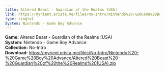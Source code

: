 ```yaml
---
title: Altered Beast - Guardian of the Realms (USA)
link: https://myrient.erista.me/files/No-Intro/Nintendo%20-%20Game%20Boy%20Advance/Altered%20Beast%20-%20Guardian%20of%20the%20Realms%20(USA).zip
type: single1
System: Nintendo - Game Boy Advance
---
```

<b>Game:</b> Altered Beast - Guardian of the Realms (USA)<br>
<b>System:</b> Nintendo - Game Boy Advance<br>
<b>Collection:</b> No-Intro<br>
<b>Download:</b> https://myrient.erista.me/files/No-Intro/Nintendo%20-%20Game%20Boy%20Advance/Altered%20Beast%20-%20Guardian%20of%20the%20Realms%20(USA).zip
